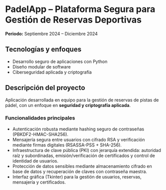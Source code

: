 # PadelApp – Plataforma Segura para Gestión de Reservas Deportivas  
**Periodo:** Septiembre 2024 – Diciembre 2024  

## Tecnologías y enfoques
- Desarrollo seguro de aplicaciones con Python  
- Diseño modular de software  
- Ciberseguridad aplicada y criptografía  

## Descripción del proyecto
Aplicación desarrollada en equipo para la gestión de reservas de pistas de pádel, con un enfoque en **seguridad y criptografía aplicada**.  

### Funcionalidades principales
- Autenticación robusta mediante hashing seguro de contraseñas (PBKDF2-HMAC-SHA256).  
- Mensajería segura entre usuarios con cifrado RSA y verificación mediante firmas digitales (RSASSA-PSS + SHA-256).  
- Infraestructura de clave pública (PKI) con jerarquía extendida: autoridad raíz y subordinadas, emisión/verificación de certificados y control de identidad de usuarios.  
- Protección de datos sensibles mediante almacenamiento cifrado en base de datos y recuperación de claves con contraseña maestra.  
- Interfaz gráfica (Tkinter) para la gestión de usuarios, reservas, mensajería y certificados.  
